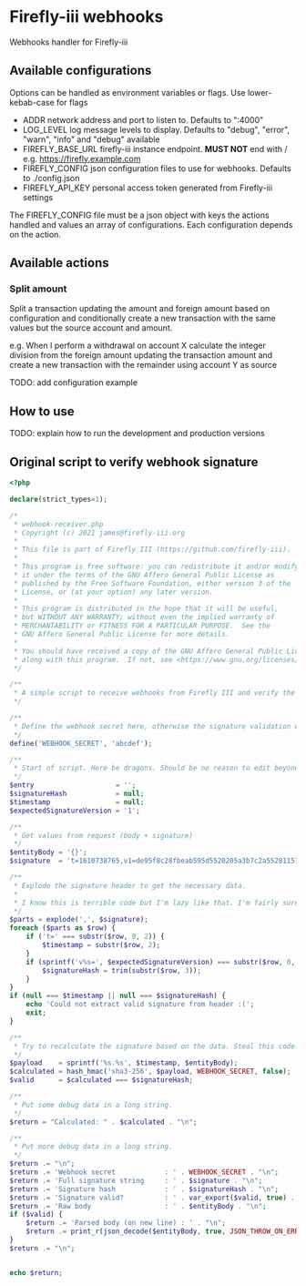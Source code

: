 # Firefly-iii webhooks

Webhooks handler for Firefly-iii

## Available configurations

Options can be handled as environment variables or flags. 
Use lower-kebab-case for flags

- ADDR network address and port to listen to. Defaults to ":4000"
- LOG_LEVEL log message levels to display. Defaults to "debug", "error", "warn", "info" and "debug" available
- FIREFLY_BASE_URL firefly-iii instance endpoint. **MUST NOT** end with / e.g. https://firefly.example.com
- FIREFLY_CONFIG json configuration files to use for webhooks. Defaults to ./config.json
- FIREFLY_API_KEY personal access token generated from Firefly-iii settings

The FIREFLY_CONFIG file must be a json object with keys the actions handled and values an array of configurations. 
Each configuration depends on the action.

## Available actions

### Split amount

Split a transaction updating the amount and foreign amount based on configuration and conditionally create a new transaction
with the same values but the source account and amount.

e.g. When I perform a withdrawal on account X calculate the integer division from the foreign amount updating the transaction
amount and create a new transaction with the remainder using account Y as source

TODO: add configuration example

## How to use

TODO: explain how to run the development and production versions

## Original script to verify webhook signature

```php
<?php

declare(strict_types=1);

/*
 * webhook-receiver.php
 * Copyright (c) 2021 james@firefly-iii.org
 *
 * This file is part of Firefly III (https://github.com/firefly-iii).
 *
 * This program is free software: you can redistribute it and/or modify
 * it under the terms of the GNU Affero General Public License as
 * published by the Free Software Foundation, either version 3 of the
 * License, or (at your option) any later version.
 *
 * This program is distributed in the hope that it will be useful,
 * but WITHOUT ANY WARRANTY; without even the implied warranty of
 * MERCHANTABILITY or FITNESS FOR A PARTICULAR PURPOSE.  See the
 * GNU Affero General Public License for more details.
 *
 * You should have received a copy of the GNU Affero General Public License
 * along with this program.  If not, see <https://www.gnu.org/licenses/>.
 */

/**
 * A simple script to receive webhooks from Firefly III and verify the signature validity.
 */

/**
 * Define the webhook secret here, otherwise the signature validation will fail.
 */
define('WEBHOOK_SECRET', 'abcdef');

/**
 * Start of script. Here be dragons. Should be no reason to edit beyond this line.
 */
$entry                    = '';
$signatureHash            = null;
$timestamp                = null;
$expectedSignatureVersion = '1';

/**
 * Get values from request (body + signature)
 */
$entityBody = '{}';
$signature  = 't=1610738765,v1=de95f8c28fbeab595d5520205a3b7c2a552811573548d4ad6be786c59a69a495';

/**
 * Explode the signature header to get the necessary data.
 *
 * I know this is terrible code but I'm lazy like that. I'm fairly sure there exists a PHP function like explode_key_value_pairs().
 */
$parts = explode(',', $signature);
foreach ($parts as $row) {
    if ('t=' === substr($row, 0, 2)) {
        $timestamp = substr($row, 2);
    }
    if (sprintf('v%s=', $expectedSignatureVersion) === substr($row, 0, 3)) {
        $signatureHash = trim(substr($row, 3));
    }
}
if (null === $timestamp || null === $signatureHash) {
    echo 'Could not extract valid signature from header :(';
    exit;
}

/**
 * Try to recalculate the signature based on the data. Steal this code.
 */
$payload    = sprintf('%s.%s', $timestamp, $entityBody);
$calculated = hash_hmac('sha3-256', $payload, WEBHOOK_SECRET, false);
$valid      = $calculated === $signatureHash;

/**
 * Put some debug data in a long string.
 */
$return = "Calculated: " . $calculated . "\n";

/**
 * Put more debug data in a long string.
 */
$return .= "\n";
$return .= 'Webhook secret            : ' . WEBHOOK_SECRET . "\n";
$return .= 'Full signature string     : ' . $signature . "\n";
$return .= 'Signature hash            : ' . $signatureHash . "\n";
$return .= 'Signature valid?          : ' . var_export($valid, true) . "\n";
$return .= 'Raw body                  : ' . $entityBody . "\n";
if ($valid) {
    $return .= 'Parsed body (on new line) : ' . "\n";
    $return .= print_r(json_decode($entityBody, true, JSON_THROW_ON_ERROR), true) . "\n";
}
$return .= "\n";


echo $return;
```

